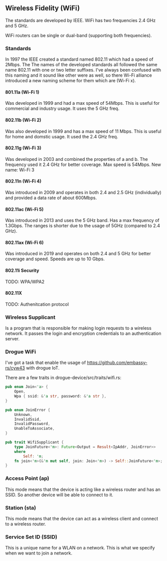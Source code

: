 ## Wireless Fidelity (WiFi)
The standards are developed by IEEE. WiFi has two frequencies 2.4 GHz and 5 GHz.

WiFi routers can be single or dual-band (supporting both frequencies).

### Standards
In 1997 the IEEE created a standard named 802.11 which had a speed of 2Mbps. The
The names of the developed standards all followed the same name 802.11 with one
or two letter suffixes. I've always been confused with this naming and it sound
like other were as well, so there Wi-Fi alliance introduced a new naming scheme
for them which are (Wi-Fi x).

#### 801.11a (Wi-Fi 1)
Was developed in 1999 and had a max speed of 54Mbps. This is useful for
commercial and industry usage. It uses the 5 GHz freq.

#### 802.11b (Wi-Fi 2)
Was also developed in 1999 and has a max speed of 11 Mbps. This is useful for
home and domstic usage. It used the 2.4 GHz freq.

#### 802.11g (Wi-Fi 3)
Was developed in 2003 and combined the properties of a and b. The frequency used
it 2.4 GHz for better coverage. Max speed is 54Mbps.
New name: Wi-Fi 3

#### 802.11n (Wi-Fi 4)
Was introduced in 2009 and operates in both 2.4 and 2.5 GHz (individually) and
provided a data rate of about 600Mbps.

#### 802.11ac (Wi-Fi 5)
Was introduced in 2013 and uses the 5 GHz band. Has a max frequency of 1.3Gbps.
The ranges is shorter due to the usage of 5GHz (compared to 2.4 GHz).

#### 802.11ax (Wi-Fi 6)
Was introduced in 2019 and operates on both 2.4 and 5 GHz for better coverage
and speed. Speeds are up to 10 Gbps.

#### 802.11i Security
TODO: WPA/WPA2

#### 802.11X
TODO: Authenitcation protocol


### Wireless Supplicant
Is a program that is responsible for making login requests to a wireless
network. It passes the login and encryption credentials to an authentication
server.

### Drogue WiFi
I've got a task that enable the usage of https://github.com/embassy-rs/cyw43
with drogue IoT.

There are a few traits in drogue-device/src/traits/wifi.rs:
```rust
pub enum Join<'a> {
    Open,
    Wpa { ssid: &'a str, password: &'a str },
}

pub enum JoinError {
    Unknown,
    InvalidSsid,
    InvalidPassword,
    UnableToAssociate,
}

pub trait WifiSupplicant {
    type JoinFuture<'m>: Future<Output = Result<IpAddr, JoinError>>
    where
        Self: 'm;
    fn join<'m>(&'m mut self, join: Join<'m>) -> Self::JoinFuture<'m>;
}
```

### Access Point (ap)
This mode means that the device is acting like a wireless router and has an
SSID. So another device will be able to connect to it.


### Station (sta)
This mode means that the device can act as a wireless client and connect to
a wireless router.

### Service Set ID (SSID)
This is a unique name for a WLAN on a network. This is what we specify when we
want to join a network.


